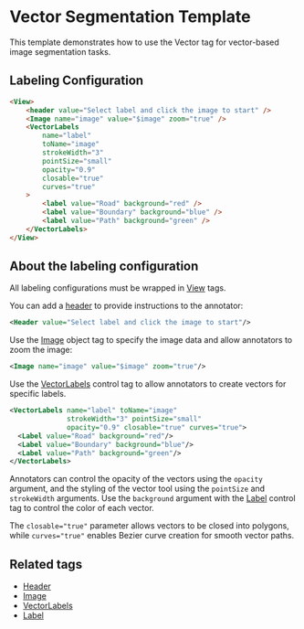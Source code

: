 # Vector Segmentation Template

This template demonstrates how to use the Vector tag for vector-based image
segmentation tasks.

## Labeling Configuration

```html
<View>
    <header value="Select label and click the image to start" />
    <Image name="image" value="$image" zoom="true" />
    <VectorLabels
        name="label"
        toName="image"
        strokeWidth="3"
        pointSize="small"
        opacity="0.9"
        closable="true"
        curves="true"
    >
        <label value="Road" background="red" />
        <label value="Boundary" background="blue" />
        <label value="Path" background="green" />
    </VectorLabels>
</View>
```

## About the labeling configuration

All labeling configurations must be wrapped in [View](/tags/view.html) tags.

You can add a [header](/tags/header.html) to provide instructions to the
annotator:

```xml
<Header value="Select label and click the image to start"/>
```

Use the [Image](/tags/image.html) object tag to specify the image data and allow
annotators to zoom the image:

```xml
<Image name="image" value="$image" zoom="true"/>
```

Use the [VectorLabels](/tags/vectorlabels.html) control tag to allow annotators
to create vectors for specific labels.

```xml
<VectorLabels name="label" toName="image"
              strokeWidth="3" pointSize="small"
              opacity="0.9" closable="true" curves="true">
  <Label value="Road" background="red"/>
  <Label value="Boundary" background="blue"/>
  <Label value="Path" background="green"/>
</VectorLabels>
```

Annotators can control the opacity of the vectors using the `opacity` argument,
and the styling of the vector tool using the `pointSize` and `strokeWidth`
arguments. Use the `background` argument with the [Label](/tags/label.html)
control tag to control the color of each vector.

The `closable="true"` parameter allows vectors to be closed into polygons, while
`curves="true"` enables Bezier curve creation for smooth vector paths.

## Related tags

- [Header](/tags/header.html)
- [Image](/tags/image.html)
- [VectorLabels](/tags/vectorlabels.html)
- [Label](/tags/label.html)
